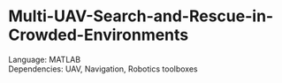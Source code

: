 # Multi-UAV-Search-and-Rescue-in-Crowded-Environments

Language: MATLAB <br>
Dependencies: UAV, Navigation, Robotics toolboxes
